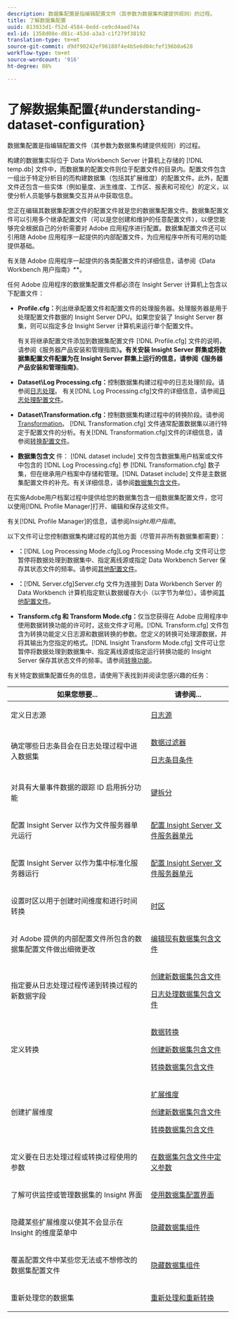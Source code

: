 ```yaml
---
description: 数据集配置是指编辑配置文件（其参数为数据集构建提供规则）的过程。
title: 了解数据集配置
uuid: 813933d1-f52d-4584-8edd-ce9cd4aed74a
exl-id: 1358d08e-d81c-453d-a3a3-c1f279f38192
translation-type: tm+mt
source-git-commit: d9df90242ef96188f4e4b5e6d04cfef196b0a628
workflow-type: tm+mt
source-wordcount: '916'
ht-degree: 86%

---
```


# 了解数据集配置{#understanding-dataset-configuration}

数据集配置是指编辑配置文件（其参数为数据集构建提供规则）的过程。

构建的数据集实际位于 Data Workbench Server 计算机上存储的 [!DNL temp.db] 文件中，而数据集的配置文件则位于配置文件的目录内。配置文件包含一组出于特定分析目的而构建数据集（包括其扩展维度）的配置文件。此外，配置文件还包含一些实体（例如量度、派生维度、工作区、报表和可视化）的定义，以使分析人员能够与数据集交互并从中获取信息。

您正在编辑其数据集配置文件的配置文件就是您的数据集配置文件。数据集配置文件可以引用多个继承配置文件（可以是您创建和维护的任意配置文件），以便您能够完全根据自己的分析需要对 Adobe 应用程序进行配置。数据集配置文件还可以引用随 Adobe 应用程序一起提供的内部配置文件，为应用程序中所有可用的功能提供基础。

有关随 Adobe 应用程序一起提供的各类配置文件的详细信息，请参阅《Data Workbench 用户指南》**。

<!--
c_req_config_files.xml
-->

任何 Adobe 应用程序的数据集配置文件都必须在 Insight Server 计算机上包含以下配置文件：

* **Profile.cfg：**&#x200B;列出继承配置文件和配置文件的处理服务器。处理服务器是用于处理配置文件数据的 Insight Server DPU。如果您安装了 Insight Server 群集，则可以指定多台 Insight Server 计算机来运行单个配置文件。

   有关将继承配置文件添加到数据集配置文件 [!DNL Profile.cfg] 文件的说明，请参阅《服务器产品安装和管理指南》**。有关安装 Insight Server 群集或将数据集配置文件配置为在 Insight Server 群集上运行的信息，请参阅《服务器产品安装和管理指南》**。

* **Dataset\Log Processing.cfg：**&#x200B;控制数据集构建过程中的日志处理阶段。请参阅[日志处理](../../home/c-dataset-const-proc/c-dataset-constr.md#concept-8a63892878004dc389c7dad784fcb061)。 有关[!DNL Log Processing.cfg]文件的详细信息，请参阅[日志处理配置文件](../../home/c-dataset-const-proc/c-log-proc-config-file/c-abt-log-proc-config-file.md)。

* **Dataset\Transformation.cfg：**&#x200B;控制数据集构建过程中的转换阶段。请参阅[Transformation](../../home/c-dataset-const-proc/c-dataset-constr.md#concept-88f72e0897a744b5bc03df5039264dda)。 [!DNL Transformation.cfg] 文件通常配置数据集以进行特定于配置文件的分析。有关[!DNL Transformation.cfg]文件的详细信息，请参阅[转换配置文件](../../home/c-dataset-const-proc/c-trans-config-file/c-abt-trans-config-file.md)。

* **数据集包含文** 件： [!DNL dataset include] 文件包含数据集用户档案或文件中包含的 [!DNL Log Processing.cfg] 参 [!DNL Transformation.cfg] 数子集，但在继承用户档案中存储和管理。[!DNL Dataset include] 文件是主数据集配置文件的补充。有关详细信息，请参阅[数据集包含文件](../../home/c-dataset-const-proc/c-dataset-inc-files/c-abt-dataset-inc-files.md)。

在实施Adobe用户档案过程中提供给您的数据集包含一组数据集配置文件，您可以使用[!DNL Profile Manager]打开、编辑和保存这些文件。

有关[!DNL Profile Manager]的信息，请参阅&#x200B;*Insight用户指南*。

<!--
c_addl_config_files.xml
-->

以下文件可让您控制数据集构建过程的其他方面（尽管并非所有数据集都需要）：

* **：**[!DNL Log Processing Mode.cfg]Log Processing Mode.cfg 文件可让您暂停将数据处理到数据集中、指定离线源或指定 Data Workbench Server 保存其状态文件的频率。请参阅[其他配置文件](../../home/c-dataset-const-proc/c-add-config-files/c-add-config-files.md#concept-1afef4f88f1e467ab4326875fd1d3004)。

* **：**[!DNL Server.cfg]Server.cfg 文件为连接到 Data Workbench Server 的 Data Workbench 计算机指定默认数据缓存大小（以字节为单位）。请参阅[其他配置文件](../../home/c-dataset-const-proc/c-add-config-files/c-add-config-files.md#concept-1afef4f88f1e467ab4326875fd1d3004)。

* **Transform.cfg 和 Transform Mode.cfg：**&#x200B;仅当您获得在 Adobe 应用程序中使用数据转换功能的许可时，这些文件才可用。[!DNL Transform.cfg] 文件包含为转换功能定义日志源和数据转换的参数。您定义的转换可处理源数据，并将其输出为您指定的格式。[!DNL Insight Transform Mode.cfg] 文件可让您暂停将数据处理到数据集中、指定离线源或指定运行转换功能的 Insight Server 保存其状态文件的频率。请参阅[转换功能](https://docs.adobe.com/content/help/en/data-workbench/using/server-admin-install/transform/t-config-tfm.html)。

<!--
c_next_steps.xml
-->

有关特定数据集配置任务的信息，请使用下表找到并阅读您感兴趣的任务：

<table id="table_394CFB5135274545B5DA37952EC6943E"> 
 <thead> 
  <tr> 
   <th colname="col1" class="entry"> 如果您想要... </th> 
   <th colname="col2" class="entry"> 请参阅... </th> 
  </tr> 
 </thead>
 <tbody> 
  <tr> 
   <td colname="col1"> <p>定义日志源 </p> </td> 
   <td colname="col2"> <p><a href="../../home/c-dataset-const-proc/c-log-proc-config-file/c-log-sources.md#concept-6714c720fac044cbb9af003bf401b2ea"> 日志源 </a> </p> </td> 
  </tr> 
  <tr> 
   <td colname="col1"> <p>确定哪些日志条目会在日志处理过程中进入数据集 </p> </td> 
   <td colname="col2"> <p> <a href="../../home/c-dataset-const-proc/c-log-proc-config-file/c-info-log-proc-param.md#concept-41bd49bf6b64442d91c232ec67529a3d"> 数据过滤器</a> </p> <p> <a href="../../home/c-dataset-const-proc/c-log-proc-config-file/c-info-log-proc-param.md#concept-ecaff95cee4e40bc90f81e099c5fc934"> 日志条目条件</a> </p> </td> 
  </tr> 
  <tr> 
   <td colname="col1"> <p>对具有大量事件数据的跟踪 ID 启用拆分功能 </p> </td> 
   <td colname="col2"> <p><a href="../../home/c-dataset-const-proc/c-log-proc-config-file/c-info-log-proc-param.md#concept-64b416bbe42f4d689f90df246f7f7caf"> 键拆分</a> </p> </td> 
  </tr> 
  <tr> 
   <td colname="col1"> <p>配置 Insight Server 以作为文件服务器单元运行 </p> </td> 
   <td colname="col2"> <p><a href="../../home/c-dataset-const-proc/c-log-proc-config-file/c-ins-svr-file-svr-unit.md#concept-995abff3fce34e439fb3f7f47191c80d"> 配置 Insight Server 文件服务器单元 </a> </p> </td> 
  </tr> 
  <tr> 
   <td colname="col1"> <p>配置 Insight Server 以作为集中标准化服务器运行 </p> </td> 
   <td colname="col2"> <p><a href="../../home/c-dataset-const-proc/c-log-proc-config-file/c-ins-svr-file-svr-unit.md#concept-995abff3fce34e439fb3f7f47191c80d"> 配置 Insight Server 文件服务器单元 </a> </p> </td> 
  </tr> 
  <tr> 
   <td colname="col1"> <p>设置时区以用于创建时间维度和进行时间转换 </p> </td> 
   <td colname="col2"> <p><a href="../../home/c-dataset-const-proc/c-trans-config-file/c-spec-trans-param/c-time-zones.md#concept-9cf16b1cb4874f7d85e1dd950fdb4956"> 时区 </a> </p> </td> 
  </tr> 
  <tr> 
   <td colname="col1"> <p>对 Adobe 提供的内部配置文件所包含的数据集配置文件做出细微更改 </p> </td> 
   <td colname="col2"> <p><a href="../../home/c-dataset-const-proc/c-dataset-inc-files/c-work-dataset-inc-files/t-edit-ex-dataset-inc-files.md#task-456c04e38ebc425fb35677a6bb6aa077"> 编辑现有数据集包含文件 </a> </p> </td> 
  </tr> 
  <tr> 
   <td colname="col1"> <p>指定要从日志处理过程传递到转换过程的新数据字段 </p> </td> 
   <td colname="col2"> <p> <a href="../../home/c-dataset-const-proc/c-dataset-inc-files/c-work-dataset-inc-files/t-create-new-dataset-inc-files.md#task-b29f30605c374a6ca747ac843337b06e"> 创建新数据集包含文件 </a> </p> <p> <a href="../../home/c-dataset-const-proc/c-dataset-inc-files/c-types-dataset-inc-files/c-log-proc-dataset-inc-files/c-log-proc-dataset-inc-files.md#concept-999475a22519432e98844622ca95b6ab"> 日志处理数据集包含文件 </a> </p> </td> 
  </tr> 
  <tr> 
   <td colname="col1"> <p>定义转换 </p> </td> 
   <td colname="col2"> <p> <a href="../../home/c-dataset-const-proc/c-data-trans/c-abt-transf.md"> 数据转换 </a> </p> <p> <a href="../../home/c-dataset-const-proc/c-dataset-inc-files/c-work-dataset-inc-files/t-create-new-dataset-inc-files.md#task-b29f30605c374a6ca747ac843337b06e"> 创建新数据集包含文件 </a> </p> <p> <a href="../../home/c-dataset-const-proc/c-dataset-inc-files/c-types-dataset-inc-files/c-trans-dataset-inc-files.md#concept-c64aa78ed9ce40b8a0f4932c82ff5ace"> 转换数据集包含文件 </a> </p> </td> 
  </tr> 
  <tr> 
   <td colname="col1"> <p>创建扩展维度 </p> </td> 
   <td colname="col2"> <p> <a href="../../home/c-dataset-const-proc/c-ex-dim/c-abt-ex-dim.md"> 扩展维度 </a> </p> <p> <a href="../../home/c-dataset-const-proc/c-dataset-inc-files/c-work-dataset-inc-files/t-create-new-dataset-inc-files.md#task-b29f30605c374a6ca747ac843337b06e"> 创建新数据集包含文件 </a> </p> <p> <a href="../../home/c-dataset-const-proc/c-dataset-inc-files/c-types-dataset-inc-files/c-trans-dataset-inc-files.md#concept-c64aa78ed9ce40b8a0f4932c82ff5ace"> 转换数据集包含文件 </a> </p> </td> 
  </tr> 
  <tr> 
   <td colname="col1"> <p>定义要在日志处理过程或转换过程使用的参数 </p> </td> 
   <td colname="col2"> <p><a href="../../home/c-dataset-const-proc/c-dataset-inc-files/c-def-param-dataset-inc-files/c-def-param-dataset-inc-files.md#concept-5ad06acc8dc44bf2a99643fafdd56b50"> 在数据集包含文件中定义参数 </a> </p> </td> 
  </tr> 
  <tr> 
   <td colname="col1"> <p>了解可供监控或管理数据集的 Insight 界面 </p> </td> 
   <td colname="col2"> <p><a href="../../home/c-dataset-const-proc/c-dataset-config-tools/c-dataset-config-int/c-dataset-config-int.md#concept-0ea33a52ce234ec8951e7b4430fbc5ab"> 使用数据集配置界面 </a> </p> </td> 
  </tr> 
  <tr> 
   <td colname="col1"> <p>隐藏某些扩展维度以使其不会显示在 Insight 的维度菜单中 </p> </td> 
   <td colname="col2"> <p><a href="../../home/c-dataset-const-proc/c-dataset-config-tools/c-hide-dataset-comp/c-hide-dataset-comp.md#concept-50d9a004736f42f6b0aa7cde0d6148ff"> 隐藏数据集组件 </a> </p> </td> 
  </tr> 
  <tr> 
   <td colname="col1"> <p>覆盖配置文件中某些您无法或不想修改的数据集配置文件 </p> </td> 
   <td colname="col2"> <p><a href="../../home/c-dataset-const-proc/c-dataset-config-tools/c-hide-dataset-comp/c-hide-dataset-comp.md#concept-50d9a004736f42f6b0aa7cde0d6148ff"> 隐藏数据集组件 </a> </p> </td> 
  </tr> 
  <tr> 
   <td colname="col1"> <p>重新处理您的数据集 </p> </td> 
   <td colname="col2"> <p><a href="../../home/c-dataset-const-proc/c-reproc-retrans/c-unst-reproc-retrans.md"> 重新处理和重新转换 </a> </p> </td> 
  </tr> 
 </tbody> 
</table>
